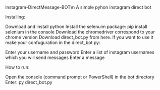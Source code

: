Instagram-DirectMessage-BOT\n
A simple pyhon instagram direct bot

Installing:

Download and install python
Install the selenuim package: pip install selenium in the console
Download the chromedriver correspond to your chrome version
Download direct_bot.py from here.
If you want to use it make your confuguration in the direct_bot.py:

Enter your username and password
Enter a list of instagram usernames which you will send messages
Enter a message


How to run:

Open the console (command prompt or PowerShell) in the bot directory
Enter: py direct_bot.py
